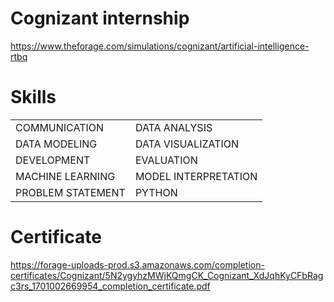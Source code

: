# Cognizant internship

https://www.theforage.com/simulations/cognizant/artificial-intelligence-rtbq


# Skills
|||
|----|----|
|COMMUNICATION|DATA ANALYSIS|
|DATA MODELING|DATA VISUALIZATION|
|DEVELOPMENT|EVALUATION|
|MACHINE LEARNING|MODEL INTERPRETATION|
|PROBLEM STATEMENT|PYTHON|


# Certificate 

https://forage-uploads-prod.s3.amazonaws.com/completion-certificates/Cognizant/5N2ygyhzMWjKQmgCK_Cognizant_XdJqhKyCFbRagc3rs_1701002669954_completion_certificate.pdf

